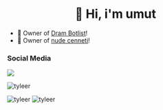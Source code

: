 <h1 align="center">👋 Hi, i'm umut</h1>

- 👑 Owner of [Dram Botlist](https://discord.gg/sQ3ZuvfnZ6)!
- 👑 Owner of [nude cenneti](https://discord.gg/agPRH9b22x)!

<h3>Social Media</h3>
<p align="left">
  <a href="https://discord.com/users/423918142385815552" target"blank_"><img src="https://img.shields.io/badge/discord%20-7289DA.svg?&style=for-the-badge&logo=discord&logoColor=white"></a> <p align="left"> <img src="https://komarev.com/ghpvc/?username=tyleer&label=Profile%20views&color=a36fe2&style=plastic" alt="tyleer" /> </p>

<p>
<img src="https://github-readme-stats.vercel.app/api?username=tyleer&show_icons=true&theme=dracula&locale=tr" alt="tyleer" />
<img src="https://github-readme-stats.vercel.app/api/top-langs?username=tyleer&show_icons=true&theme=dracula&locale=en&layout=compact" alt="tyleer" />
</p>
